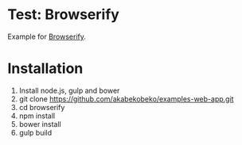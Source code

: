 # Test: Browserify

Example for [Browserify](http://browserify.org/ "Browserify").

# Installation

1. Install node.js, gulp and bower
1. git clone https://github.com/akabekobeko/examples-web-app.git
1. cd browserify
1. npm install
1. bower install
1. gulp build
